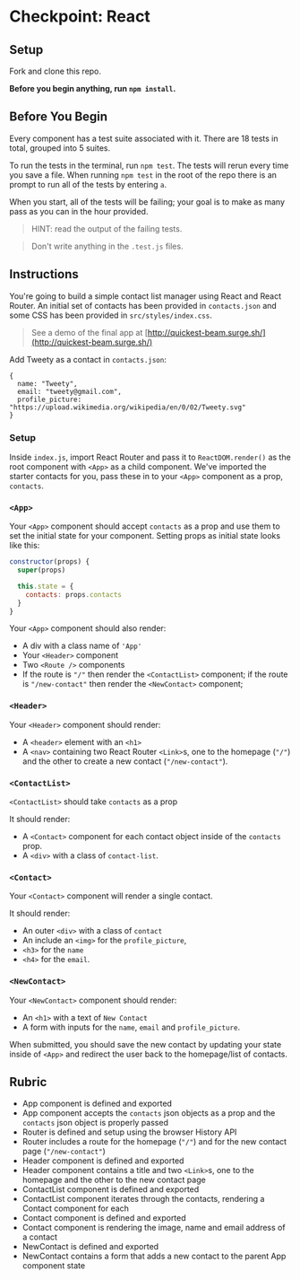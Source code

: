 # Checkpoint: React

## Setup

Fork and clone this repo.

**Before you begin anything, run `npm install`.**

## Before You Begin

Every component has a test suite associated with it. There are 18 tests in
total, grouped into 5 suites.

To run the tests in the terminal, run `npm test`. The tests will rerun every
time you save a file. When running `npm test` in the root of the repo there is
an prompt to run all of the tests by entering `a`.

When you start, all of the tests will be failing; your goal is to make as many
pass as you can in the hour provided.

> HINT: read the output of the failing tests.

> Don't write anything in the `.test.js` files.

## Instructions

You're going to build a simple contact list manager using React and React
Router. An initial set of contacts has been provided in `contacts.json` and some
CSS has been provided in `src/styles/index.css`.

> See a demo of the final app at
> [http://quickest-beam.surge.sh/](http://quickest-beam.surge.sh/)

Add Tweety as a contact in `contacts.json`:

```
{
  name: "Tweety",
  email: "tweety@gmail.com",
  profile_picture: "https://upload.wikimedia.org/wikipedia/en/0/02/Tweety.svg"
}
```

### Setup

Inside `index.js`, import React Router and pass it to `ReactDOM.render()` as the
root component with `<App>` as a child component. We've imported the starter
contacts for you, pass these in to your `<App>` component as a prop, `contacts`.

### `<App>`

Your `<App>` component should accept `contacts` as a prop and use them to set
the initial state for your component. Setting props as initial state looks like
this:

```js
constructor(props) {
  super(props)

  this.state = {
    contacts: props.contacts
  }
}
```

Your `<App>` component should also render:

- A div with a class name of `'App'`
- Your `<Header>` component
- Two `<Route />` components
- If the route is `"/"` then render the `<ContactList>` component; if the route
  is `"/new-contact"` then render the `<NewContact>` component;

### `<Header>`

Your `<Header>` component should render:

- A `<header>` element with an `<h1>`
- A `<nav>` containing two React Router `<Link>`s, one to the homepage (`"/"`)
  and the other to create a new contact (`"/new-contact"`).

### `<ContactList>`

`<ContactList>` should take `contacts` as a prop

It should render:

- A `<Contact>` component for each contact object inside of the `contacts` prop.
- A `<div>` with a class of `contact-list`.

### `<Contact>`

Your `<Contact>` component will render a single contact.

It should render:

- An outer `<div>` with a class of `contact`
- An include an `<img>` for the `profile_picture`,
- `<h3>` for the `name`
- `<h4>` for the `email`.

### `<NewContact>`

Your `<NewContact>` component should render:

- An `<h1>` with a text of `New Contact`
- A form with inputs for the `name`, `email` and `profile_picture`.

When submitted, you should save the new contact by updating your state inside of
`<App>` and redirect the user back to the homepage/list of contacts.

## Rubric

- App component is defined and exported
- App component accepts the `contacts` json objects as a prop and the `contacts`
  json object is properly passed
- Router is defined and setup using the browser History API
- Router includes a route for the homepage (`"/"`) and for the new contact page
  (`"/new-contact"`)
- Header component is defined and exported
- Header component contains a title and two `<Link>`s, one to the homepage and
  the other to the new contact page
- ContactList component is defined and exported
- ContactList component iterates through the contacts, rendering a Contact
  component for each
- Contact component is defined and exported
- Contact component is rendering the image, name and email address of a contact
- NewContact is defined and exported
- NewContact contains a form that adds a new contact to the parent App component
  state
